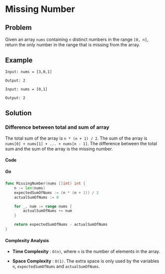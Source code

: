 # Missing Number

## Problem

Given an array `nums` containing `n` distinct numbers in the range `[0, n]`, return the only number in the range that is missing from the array.

## Example

```text
Input: nums = [3,0,1]

Output: 2
```

```text
Input: nums = [0,1]

Output: 2
```

## Solution

### Difference between total and sum of array

The total sum of the array is `n * (n + 1) / 2`. The sum of the array is `nums[0] + nums[1] + ... + nums[n - 1]`.
The difference between the total sum and the sum of the array is the missing number.

#### Code

##### Go

```go
func MissingNumber(nums []int) int {
    n := len(nums)
    expectedSumOfNums := (n * (n + 1)) / 2
    actualSumOfNums := 0

    for _, num := range nums {
        actualSumOfNums += num
    }

    return expectedSumOfNums - actualSumOfNums
}
```

#### Complexity Analysis

- **Time Complexity** : `O(n)`, where `n` is the number of elements in the array.

- **Space Complexity** : `O(1)`. The extra space is only used by the variables `n`, `expectedSumOfNums` and `actualSumOfNums`.
